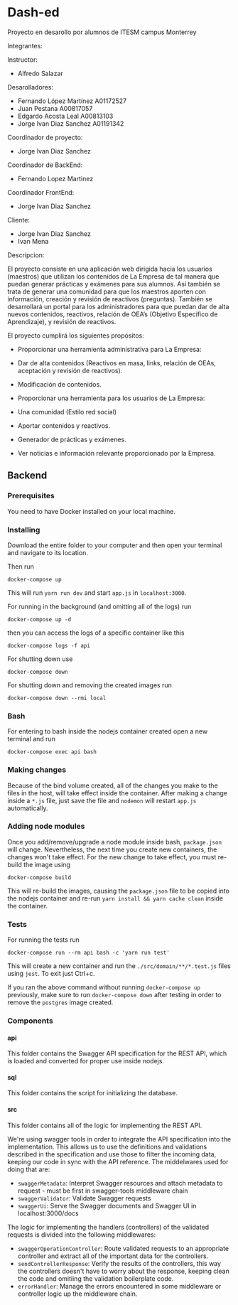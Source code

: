 # Dash-ed

Proyecto en desarollo por alumnos de ITESM campus Monterrey

Integrantes:

Instructor:
* Alfredo Salazar

Desarolladores:
* Fernando López Martínez A01172527
* Juan Pestana A00817057
* Edgardo Acosta Leal A00813103
* Jorge Ivan Diaz Sanchez A01191342

Coordinador de proyecto:
* Jorge Ivan Diaz Sanchez

Coordinador de BackEnd:
* Fernando Lopez Martinez

Coordinador FrontEnd:
* Jorge Ivan Diaz Sanchez

Cliente:
* Jorge Ivan Diaz Sanchez
* Ivan Mena

Descripcion:

El proyecto consiste en una aplicación web dirigida hacia los usuarios (maestros)
que utilizan los contenidos de La Empresa de tal manera que puedan generar
prácticas y exámenes para sus alumnos. Así también se trata de generar una
comunidad para que los maestros aporten con información, creación y revisión de
reactivos (preguntas). También se desarrollará un portal para los administradores
para que puedan dar de alta nuevos contenidos, reactivos, relación de OEA’s
(Objetivo Específico de Aprendizaje), y revisión de reactivos.

El proyecto cumplirá los siguientes propósitos:


* Proporcionar una herramienta administrativa para La Empresa:
* Dar de alta contenidos (Reactivos en masa, links, relación de OEAs,
aceptación y revisión de reactivos).
* Modificación de contenidos.

* Proporcionar una herramienta para los usuarios de La Empresa:
* Una comunidad (Estilo red social)

* Aportar contenidos y reactivos.
* Generador de prácticas y exámenes.
* Ver noticias e información relevante proporcionado por la Empresa.

## Backend

### Prerequisites
You need to have Docker installed on your local machine.

### Installing
Download the entire folder to your computer and then open your terminal and navigate to its location.

Then run

```
docker-compose up
```
This will run `yarn run dev` and start `app.js` in `localhost:3000`.

For running in the background (and omitting all of the logs) run
```
docker-compose up -d
```

then you can access the logs of a specific container like this
```
docker-compose logs -f api
```

For shutting down use
```
docker-compose down
```

For shutting down and removing the created images run
```
docker-compose down --rmi local
```

### Bash
For entering to bash inside the nodejs container created open a new terminal and run 

```
docker-compose exec api bash
```

### Making changes
Because of the bind volume created, all of the changes you make to the files in the host, will take effect inside the container. After making a change inside a `*.js` file, just save the file and `nodemon` will restart `app.js` automatically.

### Adding node modules
Once you add/remove/upgrade a node module inside bash, `package.json` will change. Nevertheless, the next time you create new containers, the changes won't take effect. For the new change to take effect, you must re-build the image using

```
docker-compose build
```

This will re-build the images, causing the `package.json` file to be copied into the nodejs container and re-run `yarn install && yarn cache clean` inside the container.

### Tests
For running the tests run

```
docker-compose run --rm api bash -c 'yarn run test'
```

This will create a new container and run the `./src/domain/**/*.test.js` files using `jest`. To exit just Ctrl+c.

If you ran the above command without running `docker-compose up` previously, make sure to run `docker-compose down` after testing in order to remove the `postgres` image created.

### Components
#### api
This folder contains the Swagger API specification for the REST API, which is loaded and converted for proper use inside nodejs.

#### sql
This folder contains the script for initializing the database.

#### src
This folder contains all of the logic for implementing the REST API.

We're using swagger tools in order to integrate the API specification into the implementation. This allows us to use the definitions and validations described in the specification and use those to filter the incoming data, keeping our code in sync with the API reference. The middelwares used for doing that are:
- `swaggerMetadata`: Interpret Swagger resources and attach metadata to request - must be first in swagger-tools middleware chain
- `swaggerValidator`: Validate Swagger requests
- `swaggerUi`: Serve the Swagger documents and Swagger UI in localhost:3000/docs

The logic for implementing the handlers (controllers) of the validated requests is divided into the following middlewares:
- `swaggerOperationController`: Route validated requests to an appropriate controller and extract all of the important data for the controllers.
- `sendControllerResponse`: Verify the results of the controllers, this way the controllers doesn't have to worry about the response, keeping clean the code and omitiing the validation boilerplate code.
- `errorHandler`: Manage the errors encountered in some middleware or controller logic up the middleware chain.